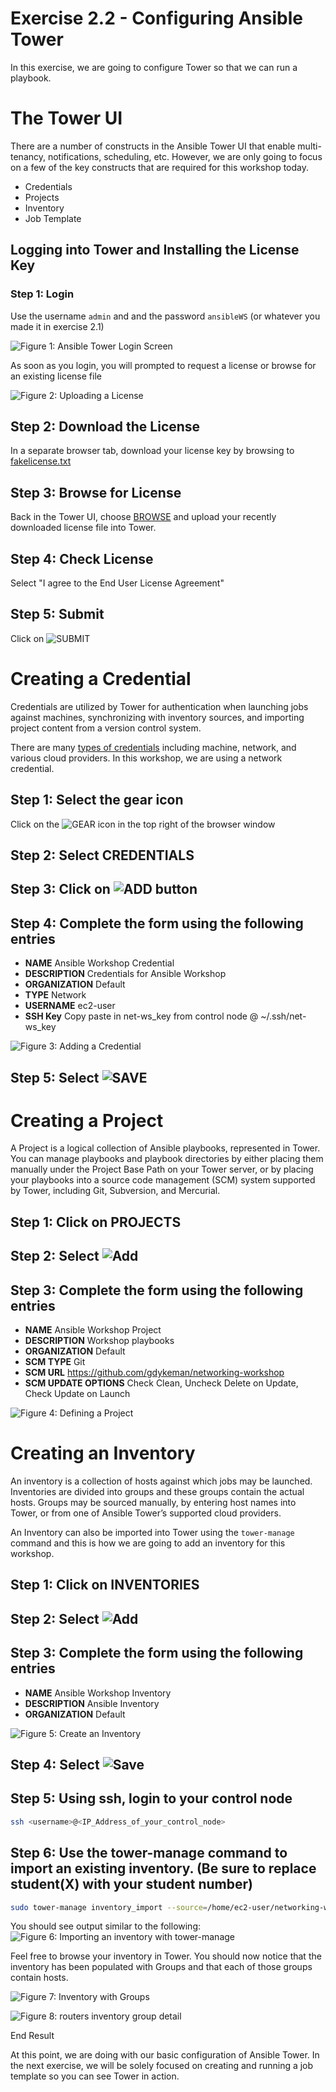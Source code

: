 # Exercise 2.2 - Configuring Ansible Tower

In this exercise, we are going to configure Tower so that we can run a playbook.

# The Tower UI

There are a number of constructs in the Ansible Tower UI that enable multi-tenancy, notifications, scheduling, etc. However, we are only going to focus on a few of the key constructs that are required for this workshop today.

- Credentials
- Projects
- Inventory
- Job Template

## Logging into Tower and Installing the License Key

### Step 1: Login
Use the username `admin` and and the password `ansibleWS` (or whatever you made it in exercise 2.1)

![Figure 1: Ansible Tower Login Screen](tower.png)

As soon as you login, you will prompted to request a license or browse for an existing license file

![Figure 2: Uploading a License](license.png)

## Step 2: Download the License
In a separate browser tab, download your license key by browsing to [fakelicense.txt](fakelicense.txt)

## Step 3: Browse for License
Back in the Tower UI, choose [BROWSE](browse.png) and upload your recently downloaded license file into Tower.

## Step 4: Check License
Select "I agree to the End User License Agreement"

## Step 5: Submit
Click on ![SUBMIT](submit.png)

# Creating a Credential

Credentials are utilized by Tower for authentication when launching jobs against machines, synchronizing with inventory sources, and importing project content from a version control system.

There are many [types of credentials](http://docs.ansible.com/ansible-tower/latest/html/userguide/credentials.html#credential-types) including machine, network, and various cloud providers. In this workshop, we are using a network credential.

## Step 1: Select the gear icon
Click on the ![GEAR](gear.png) icon in the top right of the browser window

## Step 2: Select CREDENTIALS

## Step 3: Click on ![ADD](add.png) button

## Step 4: Complete the form using the following entries

- **NAME** Ansible Workshop Credential
- **DESCRIPTION** Credentials for Ansible Workshop
- **ORGANIZATION** Default
- **TYPE** Network
- **USERNAME** ec2-user
- **SSH Key** Copy paste in net-ws_key from control node @ ~/.ssh/net-ws_key

![Figure 3: Adding a Credential](credential.png)

## Step 5: Select ![SAVE](save.png)

# Creating a Project
A Project is a logical collection of Ansible playbooks, represented in Tower. You can manage playbooks and playbook directories by either placing them manually under the Project Base Path on your Tower server, or by placing your playbooks into a source code management (SCM) system supported by Tower, including Git, Subversion, and Mercurial.

## Step 1: Click on PROJECTS

## Step 2: Select ![Add](add.png)

## Step 3: Complete the form using the following entries

- **NAME** Ansible Workshop Project
- **DESCRIPTION** Workshop playbooks
- **ORGANIZATION** Default
- **SCM TYPE** Git
- **SCM URL** https://github.com/gdykeman/networking-workshop
- **SCM UPDATE OPTIONS** Check Clean, Uncheck Delete on Update, Check Update on Launch

![Figure 4: Defining a Project](project.png)

# Creating an Inventory

An inventory is a collection of hosts against which jobs may be launched. Inventories are divided into groups and these groups contain the actual hosts. Groups may be sourced manually, by entering host names into Tower, or from one of Ansible Tower’s supported cloud providers.

An Inventory can also be imported into Tower using the `tower-manage` command and this is how we are going to add an inventory for this workshop.

## Step 1: Click on INVENTORIES

## Step 2: Select ![Add](add.png)

## Step 3: Complete the form using the following entries

- **NAME** Ansible Workshop Inventory
- **DESCRIPTION** Ansible Inventory
- **ORGANIZATION** Default

![Figure 5: Create an Inventory](inventory.png)

## Step 4: Select ![Save](save.png)

## Step 5: Using ssh, login to your control node
```bash
ssh <username>@<IP_Address_of_your_control_node>
```

## Step 6: Use the tower-manage command to import an existing inventory. (Be sure to replace student(X) with your student number)

```bash
sudo tower-manage inventory_import --source=/home/ec2-user/networking-workshop/lab_inventory/student(x).net-ws.hosts --inventory-name="Ansible Workshop Inventory"
```

You should see output similar to the following:
![Figure 6: Importing an inventory with tower-manage](inventory_manage.png)

Feel free to browse your inventory in Tower. You should now notice that the inventory has been populated with Groups and that each of those groups contain hosts.

![Figure 7: Inventory with Groups](groups.png)

![Figure 8: routers inventory group detail](inventory_detail.png)

End Result

At this point, we are doing with our basic configuration of Ansible Tower. In the next exercise, we will be solely focused on creating and running a job template so you can see Tower in action.
